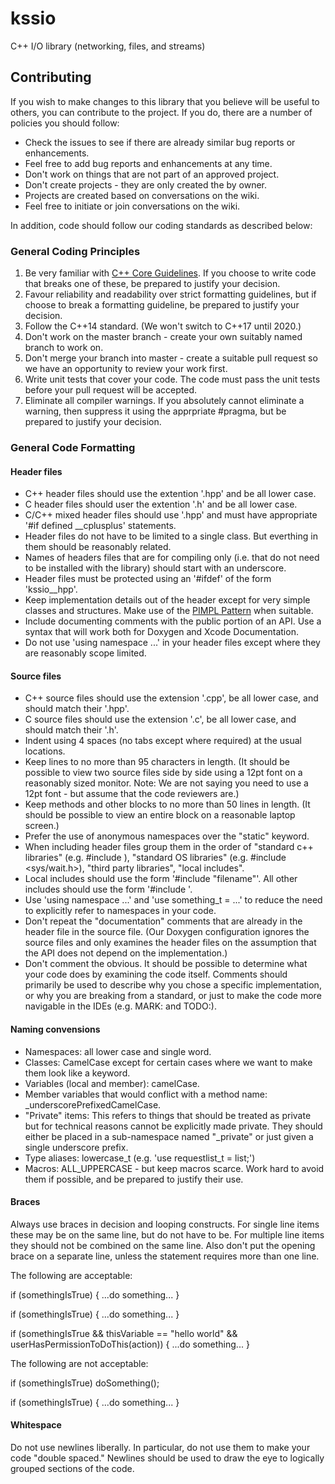 # kssio
C++ I/O library (networking, files, and streams)

## Contributing

If you wish to make changes to this library that you believe will be useful to others, you can
contribute to the project. If you do, there are a number of policies you should follow:

* Check the issues to see if there are already similar bug reports or enhancements.
* Feel free to add bug reports and enhancements at any time.
* Don't work on things that are not part of an approved project.
* Don't create projects - they are only created the by owner.
* Projects are created based on conversations on the wiki.
* Feel free to initiate or join conversations on the wiki.

In addition, code should follow our coding standards as described below:

### General Coding Principles

1. Be very familiar with [C++ Core Guidelines](http://isocpp.github.io/CppCoreGuidelines/CppCoreGuidelines).
If you choose to write code that breaks one of these, be prepared to justify your decision.
2. Favour reliability and readability over strict formatting guidelines, but if choose to break a 
formatting guideline, be prepared to justify your decision.
3. Follow the C++14 standard. (We won't switch to C++17 until 2020.)
4. Don't work on the master branch - create your own suitably named branch to work on.
6. Don't merge your branch into master - create a suitable pull request so we have an opportunity to review your work first.
6. Write unit tests that cover your code. The code must pass the unit tests before your pull request will be accepted.
7. Eliminate all compiler warnings. If you absolutely cannot eliminate a warning, then suppress it
using the apprpriate #pragma, but be prepared to justify your decision.

### General Code Formatting

#### Header files

* C++ header files should use the extention '.hpp' and be all lower case.
* C header files should user the extention '.h' and be all lower case.
* C/C++ mixed header files should use '.hpp' and must have appropriate '#if defined __cplusplus' statements.
* Header files do not have to be limited to a single class. But everthing in them should be
reasonably related.
* Names of headers files that are for compiling only (i.e. that do not need to be installed with the library) should start with an underscore.
* Header files must be protected using an '#ifdef' of the form 'kssio_<filenamebase>_hpp'.
* Keep implementation details out of the header except for very simple classes and structures. Make use of the [PIMPL Pattern](https://en.cppreference.com/w/cpp/language/pimpl) when suitable.
* Include documenting comments with the public portion of an API. Use a syntax that will work both for Doxygen and Xcode Documentation.
* Do not use 'using namespace ...' in your header files except where they are reasonably scope limited.

#### Source files

* C++ source files should use the extension '.cpp', be all lower case, and should match their '.hpp'.
* C source files should use the extension '.c', be all lower case, and should match their '.h'.
* Indent using 4 spaces (no tabs except where required) at the usual locations.
* Keep lines to no more than 95 characters in length. (It should be possible to view two source
files side by side using a 12pt font on a reasonably sized monitor. Note: We are not saying you
need to use a 12pt font - but assume that the code reviewers are.)
* Keep methods and other blocks to no more than 50 lines in length. (It should be possible to
view an entire block on a reasonable laptop screen.)
* Prefer the use of anonymous namespaces over the "static" keyword.
* When including header files group them in the order of "standard c++ libraries" (e.g. #include <string>), "standard OS libraries" (e.g. #include <sys/wait.h>), "third party libraries", "local includes".
* Local includes should use the form '#include "filename"'. All other includes should use the form '#include <filename>'.
* Use 'using namespace ...' and 'use something_t = ...' to reduce the need to explicitly refer to namespaces in your code.
* Don't repeat the "documentation" comments that are already in the header file in the source file.
(Our Doxygen configuration ignores the source files and only examines the header files on the
assumption that the API does not depend on the implementation.)
* Don't comment the obvious. It should be possible to determine what your code does by 
examining the code itself. Comments should primarily be used to describe why you chose a
specific implementation, or why you are breaking from a standard, or just to make the code more 
navigable in the IDEs (e.g. MARK: and TODO:).

#### Naming convensions

* Namespaces: all lower case and single word.
* Classes: CamelCase except for certain cases where we want to make them look like a keyword.
* Variables (local and member): camelCase.
* Member variables that would conflict with a method name: _underscorePrefixedCamelCase.
* "Private" items: This refers to things that should be treated as private but for technical reasons cannot be explicitly made private. They should either be placed in a sub-namespace named "_private" or just given a single underscore prefix.
* Type aliases: lowercase_t (e.g. 'use requestlist_t = list<T>;')
* Macros: ALL_UPPERCASE - but keep macros scarce. Work hard to avoid them if possible,
and be prepared to justify their use.

#### Braces

Always use braces in decision and looping constructs. For single line items these may be on the same line,
but do not have to be. For multiple line items they should not be combined on the same line. Also
don't put the opening brace on a separate line, unless the statement requires more than one line.

The following are acceptable:

if (somethingIsTrue) { ...do something... }

if (somethingIsTrue) {
...do something... 
}

if (somethingIsTrue 
&& thisVariable == "hello world"
&& userHasPermissionToDoThis(action))
{
...do something...
}

The following are not acceptable:

if (somethingIsTrue) doSomething();

if (somethingIsTrue)
{
...do something...
}

#### Whitespace

Do not use newlines liberally. In particular, do not use them to make your code "double spaced."
Newlines should be used to draw the eye to logically grouped sections of the code.
